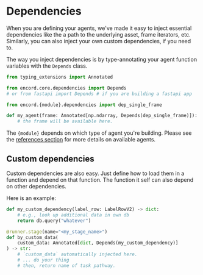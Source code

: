 # Dependencies

When you are defining your agents, we've made it easy to inject essential dependencies like the a path to the underlying asset, frame iterators, etc.
Similarly, you can also inject your own custom dependencies, if you need to.

The way you inject dependencies is by type-annotating your agent function variables with the `Depends` class.

```python
from typing_extensions import Annotated

from encord.core.dependencies import Depends
# or from fastapi import Depends # if you are building a fastapi app

from encord.{module}.dependencies import dep_single_frame

def my_agent(frame: Annotated[np.ndarray, Depends(dep_single_frame)]):
    # the frame will be available here.
```

The `{module}` depends on which type of agent you're building.
Please see the [references section](/reference/editor_agents/#encord_agents.gcp.dependencies) for more details on available agents.

## Custom dependencies

Custom dependencies are also easy. Just define how to load them in a function and depend on that function.
The function it self can also depend on other dependencies.

Here is an example:

```python
def my_custom_dependency(label_row: LabelRowV2) -> dict:
    # e.g., look up additional data in own db
    return db.query("whatever")

@runner.stage(name="<my_stage_name>")
def by_custom_data(
    custom_data: Annotated[dict, Depends(my_custom_dependency)]
) -> str:
    # `custom_data` automatically injected here.
    # ... do your thing
    # then, return name of task pathway.

```
